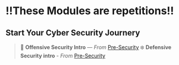 # ‼️These Modules are repetitions‼️
## Start Your Cyber Security Journery
> 🤺 **Offensive Security Intro** — *From* [Pre-Security](Pre-Security/pre-security.md)
> ❄️ **Defensive Security intro** - *From* [Pre-Security](Pre-Security/pre-security.md)